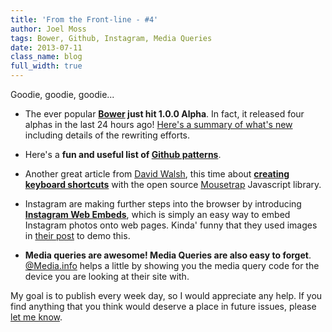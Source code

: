 ```yaml
---
title: 'From the Front-line - #4'
author: Joel Moss
tags: Bower, Github, Instagram, Media Queries
date: 2013-07-11
class_name: blog
full_width: true
---
```


Goodie, goodie, goodie...

 - The ever popular **[Bower](http://bower.io) just hit 1.0.0 Alpha**. In fact, it released four alphas in the last 24 hours ago! [Here's a summary of what's new](https://github.com/bower/bower/wiki/Rewrite-state) including details of the rewriting efforts.

 - Here's a **fun and useful list of [Github patterns](http://blog.quickpeople.co.uk/2013/07/10/useful-github-patterns/)**.

 - Another great article from [David Walsh](http://davidwalsh.name), this time about **[creating keyboard shortcuts](http://davidwalsh.name/keyboard-shortcuts)** with the open source [Mousetrap](http://craig.is/killing/mice) Javascript library.

 - Instagram are making further steps into the browser by introducing **[Instagram Web Embeds](http://blog.instagram.com/post/55095847329/introducing-instagram-web-embeds)**, which is simply an easy way to embed Instagram photos onto web pages. Kinda' funny that they used images in [their post](http://blog.instagram.com/post/55095847329/introducing-instagram-web-embeds) to demo this.

 - **Media queries are awesome! Media Queries are also easy to forget**. [@Media.info](http://atmedia.info/) helps a little by showing you the media query code for the device you are looking at their site with.

My goal is to publish every week day, so I would appreciate any help. If you find anything that you think would deserve a place in future issues, please [let me know](mailto:jmoss@codio.com).